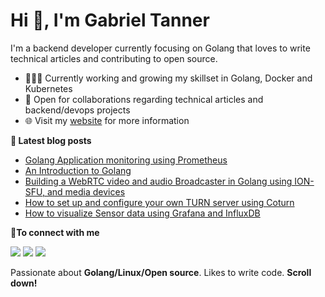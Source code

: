 # Hi 👋, I'm Gabriel Tanner

I'm a backend developer currently focusing on Golang that loves to write technical articles and contributing to open source.

- 👨🏽‍💻 Currently working and growing my skillset in Golang, Docker and Kubernetes
- 🤝 Open for collaborations regarding technical articles and backend/devops projects
- 🌐 Visit my [website](https://gabrieltanner.org) for more information

<b>📕 Latest blog posts</b>

<!-- BLOG-POST-LIST:START -->
- [Golang Application monitoring using Prometheus](https://gabrieltanner.org/blog/collecting-prometheus-metrics-in-golang)
- [An Introduction to Golang](https://gabrieltanner.org/blog/an-introduction-to-golang)
- [Building a WebRTC video and audio Broadcaster in Golang using ION-SFU, and media devices](https://gabrieltanner.org/blog/broadcasting-ion-sfu)
- [How to set up and configure your own TURN server using Coturn](https://gabrieltanner.org/blog/turn-server)
- [How to visualize Sensor data using Grafana and InfluxDB](https://gabrieltanner.org/blog/grafana-sensor-visualization)
<!-- BLOG-POST-LIST:END -->

<b> 🤝To connect with me</b>
<p align = "center">

[<img src="https://img.shields.io/badge/twitter-%231DA1F2.svg?&style=for-the-badge&logo=twitter&logoColor=white&color=black" />](https://twitter.com/GabrielTanner14) 
[<img src="https://img.shields.io/badge/medium-%2312100E.svg?&style=for-the-badge&logo=medium&logoColor=white&color=black" />](https://medium.com/@gabrieltanner)
[<img src ="https://img.shields.io/badge/website-%23.svg?&style=for-the-badge&logo=&logoColor=white%22&color=black">](https://gabrieltanner.org)

</p>

Passionate about **Golang/Linux/Open source**. Likes to write code. **Scroll down!**